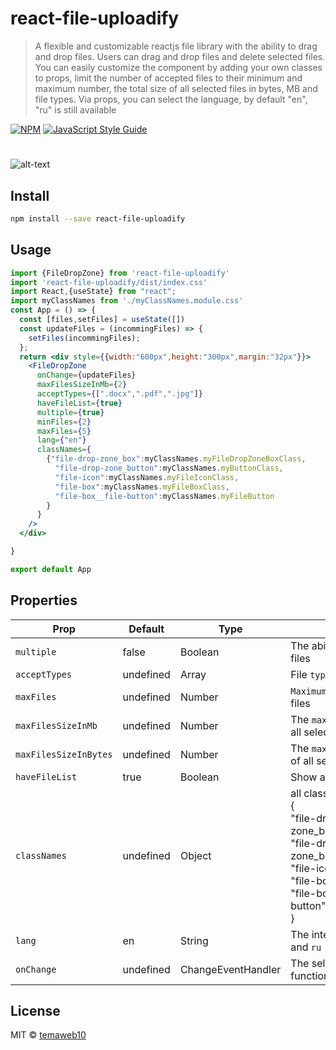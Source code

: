 # react-file-uploadify

> A flexible and customizable reactjs file library with the ability to drag and drop files. Users can drag and drop files and delete selected files. You can easily customize the component by adding your own classes to props, limit the number of accepted files to their minimum and maximum number, the total size of all selected files in bytes, MB and file types. Via props, you can select the language, by default "en", "ru" is still available

[![NPM](https://img.shields.io/npm/v/react-file-uploadify.svg)](https://www.npmjs.com/package/react-file-uploadify) [![JavaScript Style Guide](https://img.shields.io/badge/code_style-standard-brightgreen.svg)](https://standardjs.com)

#
![alt-text](https://github.com/temaweb10/media/blob/main/demo.gif?raw=true)

## Install

```bash
npm install --save react-file-uploadify
```


## Usage

```jsx
import {FileDropZone} from 'react-file-uploadify'
import 'react-file-uploadify/dist/index.css'
import React,{useState} from "react";
import myClassNames from './myClassNames.module.css'
const App = () => {
  const [files,setFiles] = useState([])
  const updateFiles = (incommingFiles) => {
    setFiles(incommingFiles);
  };
  return <div style={{width:"600px",height:"300px",margin:"32px"}}>
    <FileDropZone
      onChange={updateFiles}
      maxFilesSizeInMb={2}
      acceptTypes={[".docx",".pdf",".jpg"]}
      haveFileList={true}
      multiple={true}
      minFiles={2}
      maxFiles={5}
      lang={"en"}
      classNames={
        {"file-drop-zone_box":myClassNames.myFileDropZoneBoxClass,
          "file-drop-zone_button":myClassNames.myButtonClass,
          "file-icon":myClassNames.myFileIconClass,
          "file-box":myClassNames.myFileBoxClass,
          "file-box__file-button":myClassNames.myFileButton
        }
      }
    />
  </div>

}

export default App

```
## Properties


| Prop                   | Default   | Type               | Description                                                                                                                                 |
|------------------------|-----------|--------------------|---------------------------------------------------------------------------------------------------------------------------------------------|
| `multiple`             | false     | Boolean            | The ability to select `multiple` files                                                                                                      |
| `acceptTypes`          | undefined | Array              | File `types` that can be selected                                                                                                           |
| `maxFiles`             | undefined | Number             | `Maximum` number of accepted files                                                                                                          |
| `maxFilesSizeInMb`     | undefined | Number             | The `maximum` number of mb of all selected files                                                                                            |
| `maxFilesSizeInBytes`  | undefined | Number             | The `maximum` number of bytes of all selected files                                                                                         |
| `haveFileList`         | true      | Boolean            | Show a list of selected files                                                                                                               |
| `classNames`      | undefined | Object             |all classes <br/> {<br/>"file-drop-zone_box":"myBoxClass",<br/> "file-drop-zone_button":"myButtonClass",<br/> "file-icon":"myFileIconClass",<br/> "file-box":"myFileBoxClass",<br/>"file-box__file-button":"myFileButton"<br/>}
| `lang`                 | en        | String             | The interface language is `en` and `ru`                                                                                                     |
| `onChange`             | undefined | ChangeEventHandler | The selected files are in the function argument                                                                                             |



## License

MIT © [temaweb10](https://github.com/temaweb10)
